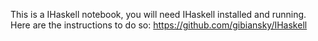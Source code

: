 This is a IHaskell notebook, you will need IHaskell installed and running.
Here are the instructions to do so: https://github.com/gibiansky/IHaskell
